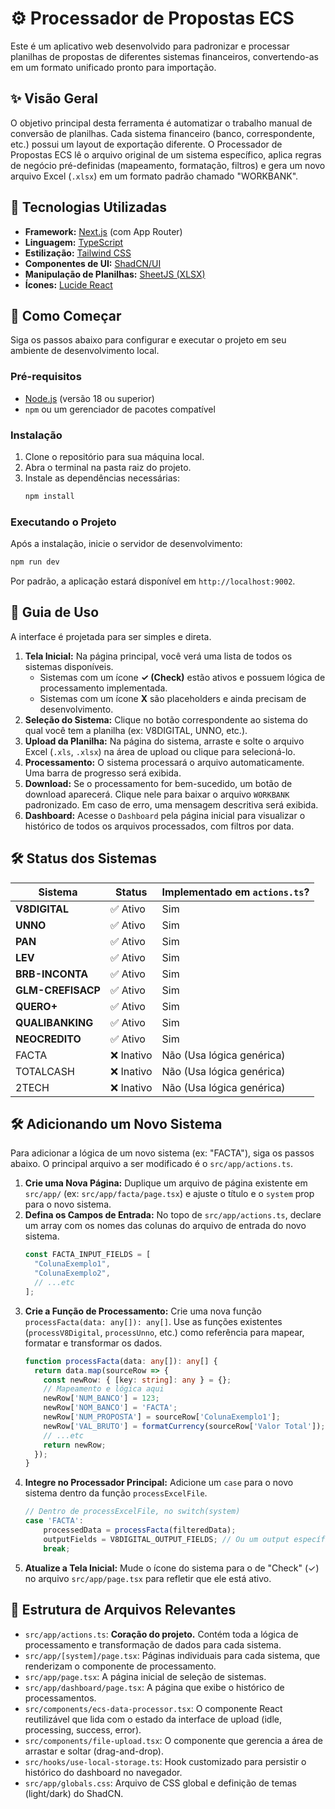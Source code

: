 # ⚙️ Processador de Propostas ECS

Este é um aplicativo web desenvolvido para padronizar e processar planilhas de propostas de diferentes sistemas financeiros, convertendo-as em um formato unificado pronto para importação.

## ✨ Visão Geral

O objetivo principal desta ferramenta é automatizar o trabalho manual de conversão de planilhas. Cada sistema financeiro (banco, correspondente, etc.) possui um layout de exportação diferente. O Processador de Propostas ECS lê o arquivo original de um sistema específico, aplica regras de negócio pré-definidas (mapeamento, formatação, filtros) e gera um novo arquivo Excel (`.xlsx`) em um formato padrão chamado "WORKBANK".

## 🚀 Tecnologias Utilizadas

- **Framework:** [Next.js](https://nextjs.org/) (com App Router)
- **Linguagem:** [TypeScript](https://www.typescriptlang.org/)
- **Estilização:** [Tailwind CSS](https://tailwindcss.com/)
- **Componentes de UI:** [ShadCN/UI](https://ui.shadcn.com/)
- **Manipulação de Planilhas:** [SheetJS (XLSX)](https://sheetjs.com/)
- **Ícones:** [Lucide React](https://lucide.dev/)

## 🏁 Como Começar

Siga os passos abaixo para configurar e executar o projeto em seu ambiente de desenvolvimento local.

### Pré-requisitos

- [Node.js](https://nodejs.org/) (versão 18 ou superior)
- `npm` ou um gerenciador de pacotes compatível

### Instalação

1.  Clone o repositório para sua máquina local.
2.  Abra o terminal na pasta raiz do projeto.
3.  Instale as dependências necessárias:
    ```bash
    npm install
    ```

### Executando o Projeto

Após a instalação, inicie o servidor de desenvolvimento:

```bash
npm run dev
```

Por padrão, a aplicação estará disponível em `http://localhost:9002`.

## 📖 Guia de Uso

A interface é projetada para ser simples e direta.

1.  **Tela Inicial:** Na página principal, você verá uma lista de todos os sistemas disponíveis.
    - Sistemas com um ícone **✓ (Check)** estão ativos e possuem lógica de processamento implementada.
    - Sistemas com um ícone **X** são placeholders e ainda precisam de desenvolvimento.
2.  **Seleção do Sistema:** Clique no botão correspondente ao sistema do qual você tem a planilha (ex: V8DIGITAL, UNNO, etc.).
3.  **Upload da Planilha:** Na página do sistema, arraste e solte o arquivo Excel (`.xls`, `.xlsx`) na área de upload ou clique para selecioná-lo.
4.  **Processamento:** O sistema processará o arquivo automaticamente. Uma barra de progresso será exibida.
5.  **Download:** Se o processamento for bem-sucedido, um botão de download aparecerá. Clique nele para baixar o arquivo `WORKBANK` padronizado. Em caso de erro, uma mensagem descritiva será exibida.
6.  **Dashboard:** Acesse o `Dashboard` pela página inicial para visualizar o histórico de todos os arquivos processados, com filtros por data.

## 🛠️ Status dos Sistemas

| Sistema         | Status          | Implementado em `actions.ts`? |
| ----------------- | --------------- | ----------------------------- |
| **V8DIGITAL**     | ✅ Ativo         | Sim                           |
| **UNNO**          | ✅ Ativo         | Sim                           |
| **PAN**           | ✅ Ativo         | Sim                           |
| **LEV**           | ✅ Ativo         | Sim                           |
| **BRB-INCONTA**   | ✅ Ativo         | Sim                           |
| **GLM-CREFISACP** | ✅ Ativo         | Sim                           |
| **QUERO+**        | ✅ Ativo         | Sim                           |
| **QUALIBANKING**  | ✅ Ativo         | Sim                           |
| **NEOCREDITO**    | ✅ Ativo         | Sim                           |
| FACTA             | ❌ Inativo       | Não (Usa lógica genérica)     |
| TOTALCASH         | ❌ Inativo       | Não (Usa lógica genérica)     |
| 2TECH             | ❌ Inativo       | Não (Usa lógica genérica)     |

## 🛠️ Adicionando um Novo Sistema

Para adicionar a lógica de um novo sistema (ex: "FACTA"), siga os passos abaixo. O principal arquivo a ser modificado é o `src/app/actions.ts`.

1.  **Crie uma Nova Página:** Duplique um arquivo de página existente em `src/app/` (ex: `src/app/facta/page.tsx`) e ajuste o título e o `system` prop para o novo sistema.
2.  **Defina os Campos de Entrada:** No topo de `src/app/actions.ts`, declare um array com os nomes das colunas do arquivo de entrada do novo sistema.
    ```typescript
    const FACTA_INPUT_FIELDS = [
      "ColunaExemplo1",
      "ColunaExemplo2",
      // ...etc
    ];
    ```
3.  **Crie a Função de Processamento:** Crie uma nova função `processFacta(data: any[]): any[]`. Use as funções existentes (`processV8Digital`, `processUnno`, etc.) como referência para mapear, formatar e transformar os dados.
    ```typescript
    function processFacta(data: any[]): any[] {
      return data.map(sourceRow => {
        const newRow: { [key: string]: any } = {};
        // Mapeamento e lógica aqui
        newRow['NUM_BANCO'] = 123;
        newRow['NOM_BANCO'] = 'FACTA';
        newRow['NUM_PROPOSTA'] = sourceRow['ColunaExemplo1'];
        newRow['VAL_BRUTO'] = formatCurrency(sourceRow['Valor Total']);
        // ...etc
        return newRow;
      });
    }
    ```
4.  **Integre no Processador Principal:** Adicione um `case` para o novo sistema dentro da função `processExcelFile`.
    ```typescript
    // Dentro de processExcelFile, no switch(system)
    case 'FACTA':
        processedData = processFacta(filteredData);
        outputFields = V8DIGITAL_OUTPUT_FIELDS; // Ou um output específico se necessário
        break;
    ```
5.  **Atualize a Tela Inicial:** Mude o ícone do sistema para o de "Check" (✓) no arquivo `src/app/page.tsx` para refletir que ele está ativo.

## 📂 Estrutura de Arquivos Relevantes

-   `src/app/actions.ts`: **Coração do projeto.** Contém toda a lógica de processamento e transformação de dados para cada sistema.
-   `src/app/[system]/page.tsx`: Páginas individuais para cada sistema, que renderizam o componente de processamento.
-   `src/app/page.tsx`: A página inicial de seleção de sistemas.
-   `src/app/dashboard/page.tsx`: A página que exibe o histórico de processamentos.
-   `src/components/ecs-data-processor.tsx`: O componente React reutilizável que lida com o estado da interface de upload (idle, processing, success, error).
-   `src/components/file-upload.tsx`: O componente que gerencia a área de arrastar e soltar (drag-and-drop).
-   `src/hooks/use-local-storage.ts`: Hook customizado para persistir o histórico do dashboard no navegador.
-   `src/app/globals.css`: Arquivo de CSS global e definição de temas (light/dark) do ShadCN.
